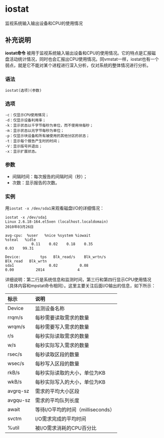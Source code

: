 # iostat

监视系统输入输出设备和CPU的使用情况

## 补充说明

**iostat命令** 被用于监视系统输入输出设备和CPU的使用情况。它的特点是汇报磁盘活动统计情况，同时也会汇报出CPU使用情况。同vmstat一样，iostat也有一个弱点，就是它不能对某个进程进行深入分析，仅对系统的整体情况进行分析。

### 语法

```text
iostat(选项)(参数)
```

### 选项

```text
-c：仅显示CPU使用情况；
-d：仅显示设备利用率；
-k：显示状态以千字节每秒为单位，而不使用块每秒；
-m：显示状态以兆字节每秒为单位；
-p：仅显示块设备和所有被使用的其他分区的状态；
-t：显示每个报告产生时的时间；
-V：显示版号并退出；
-x：显示扩展状态。
```

### 参数

* 间隔时间：每次报告的间隔时间（秒）；
* 次数：显示报告的次数。

### 实例

用`iostat -x /dev/sda1`来观看磁盘I/O的详细情况：

```text
iostat -x /dev/sda1 
Linux 2.6.18-164.el5xen (localhost.localdomain)
2010年03月26日  

avg-cpu:  %user   %nice %system %iowait 
%steal   %idle  
            0.11    0.02    0.18    0.35   
0.03    99.31  

Device:         tps   Blk_read/s    Blk_wrtn/s  
Blk_read   Blk_wrtn  
sda1                0.02          0.08       
0.00          2014               4
```

详细说明：第二行是系统信息和监测时间，第三行和第四行显示CPU使用情况（具体内容和mpstat命令相同）。这里主要关注后面I/O输出的信息，如下所示：

| 标示 | 说明 |
| :--- | :--- |
| Device | 监测设备名称 |
| rrqm/s | 每秒需要读取需求的数量 |
| wrqm/s | 每秒需要写入需求的数量 |
| r/s | 每秒实际读取需求的数量 |
| w/s | 每秒实际写入需求的数量 |
| rsec/s | 每秒读取区段的数量 |
| wsec/s | 每秒写入区段的数量 |
| rkB/s | 每秒实际读取的大小，单位为KB |
| wkB/s | 每秒实际写入的大小，单位为KB |
| avgrq-sz | 需求的平均大小区段 |
| avgqu-sz | 需求的平均队列长度 |
| await | 等待I/O平均的时间（milliseconds） |
| svctm | I/O需求完成的平均时间 |
| %util | 被I/O需求消耗的CPU百分比 |


